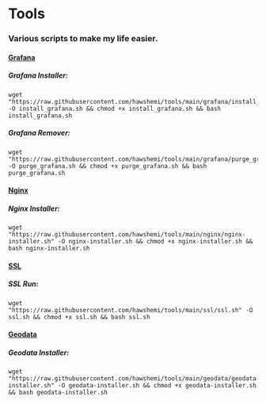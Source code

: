 # Tools
### Various scripts to make my life easier. 

#### [Grafana](https://github.com/hawshemi/Tools/tree/main/grafana)
##### Grafana Installer:
```
wget "https://raw.githubusercontent.com/hawshemi/tools/main/grafana/install_grafana.sh" -O install_grafana.sh && chmod +x install_grafana.sh && bash install_grafana.sh
```

##### Grafana Remover:
```
wget "https://raw.githubusercontent.com/hawshemi/tools/main/grafana/purge_grafana.sh" -O purge_grafana.sh && chmod +x purge_grafana.sh && bash purge_grafana.sh
```

#### [Nginx](https://github.com/hawshemi/Tools/tree/main/nginx)
##### Nginx Installer:
```
wget "https://raw.githubusercontent.com/hawshemi/tools/main/nginx/nginx-installer.sh" -O nginx-installer.sh && chmod +x nginx-installer.sh && bash nginx-installer.sh
```

#### [SSL](https://github.com/hawshemi/Tools/tree/main/ssl)
##### SSL Run:
```
wget "https://raw.githubusercontent.com/hawshemi/tools/main/ssl/ssl.sh" -O ssl.sh && chmod +x ssl.sh && bash ssl.sh
```

#### [Geodata](https://github.com/hawshemi/Tools/tree/main/geodata)
##### Geodata Installer:
```
wget "https://raw.githubusercontent.com/hawshemi/tools/main/geodata/geodata-installer.sh" -O geodata-installer.sh && chmod +x geodata-installer.sh && bash geodata-installer.sh
```
